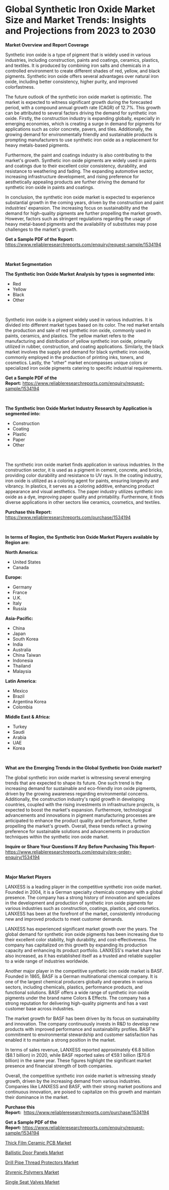 <p><h1>Global Synthetic Iron Oxide Market Size and Market Trends: Insights and Projections from 2023 to 2030</h1></p><p><strong>Market Overview and Report Coverage</strong></p>
<p><p>Synthetic iron oxide is a type of pigment that is widely used in various industries, including construction, paints and coatings, ceramics, plastics, and textiles. It is produced by combining iron salts and chemicals in a controlled environment to create different shades of red, yellow, and black pigments. Synthetic iron oxide offers several advantages over natural iron oxide, including better consistency, higher purity, and improved colorfastness.</p><p>The future outlook of the synthetic iron oxide market is optimistic. The market is expected to witness significant growth during the forecasted period, with a compound annual growth rate (CAGR) of 12.7%. This growth can be attributed to several factors driving the demand for synthetic iron oxide. Firstly, the construction industry is expanding globally, especially in emerging economies, which is creating a surge in demand for pigments for applications such as color concrete, pavers, and tiles. Additionally, the growing demand for environmentally friendly and sustainable products is prompting manufacturers to use synthetic iron oxide as a replacement for heavy metals-based pigments.</p><p>Furthermore, the paint and coatings industry is also contributing to the market's growth. Synthetic iron oxide pigments are widely used in paints and coatings due to their excellent color consistency, durability, and resistance to weathering and fading. The expanding automotive sector, increasing infrastructure development, and rising preference for aesthetically appealing products are further driving the demand for synthetic iron oxide in paints and coatings.</p><p>In conclusion, the synthetic iron oxide market is expected to experience substantial growth in the coming years, driven by the construction and paint industries' expansion. The increasing focus on sustainability and the demand for high-quality pigments are further propelling the market growth. However, factors such as stringent regulations regarding the usage of heavy metal-based pigments and the availability of substitutes may pose challenges to the market's growth.</p></p>
<p><strong>Get a Sample PDF of the Report:</strong> <a href="https://www.reliableresearchreports.com/enquiry/request-sample/1534194">https://www.reliableresearchreports.com/enquiry/request-sample/1534194</a></p>
<p>&nbsp;</p>
<p><strong>Market Segmentation</strong></p>
<p><strong>The Synthetic Iron Oxide Market Analysis by types is segmented into:</strong></p>
<p><ul><li>Red</li><li>Yellow</li><li>Black</li><li>Other</li></ul></p>
<p>&nbsp;</p>
<p><p>Synthetic iron oxide is a pigment widely used in various industries. It is divided into different market types based on its color. The red market entails the production and sale of red synthetic iron oxide, commonly used in paints, ceramics, and plastics. The yellow market refers to the manufacturing and distribution of yellow synthetic iron oxide, primarily utilized in rubber, construction, and coating applications. Similarly, the black market involves the supply and demand for black synthetic iron oxide, commonly employed in the production of printing inks, toners, and cosmetics. Lastly, the "other" market encompasses unique colors or specialized iron oxide pigments catering to specific industrial requirements.</p></p>
<p><strong>Get a Sample PDF of the Report:</strong>&nbsp;<a href="https://www.reliableresearchreports.com/enquiry/request-sample/1534194">https://www.reliableresearchreports.com/enquiry/request-sample/1534194</a></p>
<p>&nbsp;</p>
<p><strong>The Synthetic Iron Oxide Market Industry Research by Application is segmented into:</strong></p>
<p><ul><li>Construction</li><li>Coating</li><li>Plastic</li><li>Paper</li><li>Other</li></ul></p>
<p>&nbsp;</p>
<p><p>The synthetic iron oxide market finds application in various industries. In the construction sector, it is used as a pigment in cement, concrete, and bricks, providing color durability and resistance to UV rays. In the coating industry, iron oxide is utilized as a coloring agent for paints, ensuring longevity and vibrancy. In plastics, it serves as a coloring additive, enhancing product appearance and visual aesthetics. The paper industry utilizes synthetic iron oxide as a dye, improving paper quality and printability. Furthermore, it finds diverse applications in other sectors like ceramics, cosmetics, and textiles.</p></p>
<p><strong>Purchase this Report:</strong>&nbsp; <a href="https://www.reliableresearchreports.com/purchase/1534194">https://www.reliableresearchreports.com/purchase/1534194</a></p>
<p>&nbsp;</p>
<p><strong>In terms of Region, the Synthetic Iron Oxide Market Players available by Region are:</strong></p>
<p>
    <p> <strong> North America: </strong>
        <ul>
            <li>United States</li>
            <li>Canada</li>
        </ul>
        </p> 
    <p> <strong> Europe: </strong>
        <ul>
            <li>Germany</li>
            <li>France</li>
            <li>U.K.</li>
            <li>Italy</li>
            <li>Russia</li>
        </ul>
        </p> 
    <p> <strong> Asia-Pacific: </strong>
        <ul>
            <li>China</li>
            <li>Japan</li>
            <li>South Korea</li>
            <li>India</li>
            <li>Australia</li>
            <li>China Taiwan</li>
            <li>Indonesia</li>
            <li>Thailand</li>
            <li>Malaysia</li>
        </ul>
        </p> 
    <p> <strong> Latin America: </strong>
        <ul>
            <li>Mexico</li>
            <li>Brazil</li>
            <li>Argentina Korea</li>
            <li>Colombia</li>
        </ul>
        </p> 
    <p> <strong> Middle East & Africa: </strong>
        <ul>
            <li>Turkey</li>
            <li>Saudi</li>
            <li>Arabia</li>
            <li>UAE</li>
            <li>Korea</li>
        </ul>
    </p>
    </p>
<p>&nbsp;</p>
<p><strong>What are the Emerging Trends in the Global Synthetic Iron Oxide market?</strong></p>
<p><p>The global synthetic iron oxide market is witnessing several emerging trends that are expected to shape its future. One such trend is the increasing demand for sustainable and eco-friendly iron oxide pigments, driven by the growing awareness regarding environmental concerns. Additionally, the construction industry's rapid growth in developing countries, coupled with the rising investments in infrastructure projects, is expected to boost the market's expansion. Furthermore, technological advancements and innovations in pigment manufacturing processes are anticipated to enhance the product quality and performance, further propelling the market's growth. Overall, these trends reflect a growing preference for sustainable solutions and advancements in production techniques within the synthetic iron oxide market.</p></p>
<p><strong>Inquire or Share Your Questions If Any Before Purchasing This Report</strong>- <a href="https://www.reliableresearchreports.com/enquiry/pre-order-enquiry/1534194">https://www.reliableresearchreports.com/enquiry/pre-order-enquiry/1534194</a></p>
<p>&nbsp;</p>
<p><strong>Major Market Players</strong></p>
<p><p>LANXESS is a leading player in the competitive synthetic iron oxide market. Founded in 2004, it is a German specialty chemicals company with a global presence. The company has a strong history of innovation and specializes in the development and production of synthetic iron oxide pigments for various industries such as construction, coatings, plastics, and cosmetics. LANXESS has been at the forefront of the market, consistently introducing new and improved products to meet customer demands.</p><p>LANXESS has experienced significant market growth over the years. The global demand for synthetic iron oxide pigments has been increasing due to their excellent color stability, high durability, and cost-effectiveness. The company has capitalized on this growth by expanding its production capacity and enhancing its product portfolio. LANXESS's market share has also increased, as it has established itself as a trusted and reliable supplier to a wide range of industries worldwide.</p><p>Another major player in the competitive synthetic iron oxide market is BASF. Founded in 1865, BASF is a German multinational chemical company. It is one of the largest chemical producers globally and operates in various sectors, including chemicals, plastics, performance products, and functional solutions. BASF offers a wide range of synthetic iron oxide pigments under the brand name Colors & Effects. The company has a strong reputation for delivering high-quality pigments and has a vast customer base across industries.</p><p>The market growth for BASF has been driven by its focus on sustainability and innovation. The company continuously invests in R&D to develop new products with improved performance and sustainability profiles. BASF's commitment to environmental stewardship and customer satisfaction has enabled it to maintain a strong position in the market.</p><p>In terms of sales revenue, LANXESS reported approximately €6.8 billion ($8.1 billion) in 2020, while BASF reported sales of €59.1 billion ($70.6 billion) in the same year. These figures highlight the significant market presence and financial strength of both companies.</p><p>Overall, the competitive synthetic iron oxide market is witnessing steady growth, driven by the increasing demand from various industries. Companies like LANXESS and BASF, with their strong market positions and continuous innovation, are poised to capitalize on this growth and maintain their dominance in the market.</p></p>
<p><strong>Purchase this Report:</strong>&nbsp;&nbsp;<a href="https://www.reliableresearchreports.com/purchase/1534194">https://www.reliableresearchreports.com/purchase/1534194</a></p>
<p></p>
<p><strong>Get a Sample PDF of the Report:</strong>&nbsp;<a href="https://www.reliableresearchreports.com/enquiry/request-sample/1534194">https://www.reliableresearchreports.com/enquiry/request-sample/1534194</a></p>
<p><p><a href="https://medium.com/@smriti.reportprime/decoding-thick-film-ceramic-pcb-market-metrics-market-share-trends-and-growth-patterns-46f94dc42c48">Thick Film Ceramic PCB Market</a></p><p><a href="https://medium.com/@ebbakautzer/ballistic-door-panels-market-size-cagr-trends-2024-2030-4e721ffd66d3">Ballistic Door Panels Market</a></p><p><a href="https://medium.com/@orlohagenes/drill-pipe-thread-protectors-market-focuses-on-market-share-size-and-projected-forecast-till-2030-52211dbe2c91">Drill Pipe Thread Protectors Market</a></p><p><a href="https://github.com/NorbertYates/Market-Research-Report-List-2/blob/main/styrenic-polymers-market.md">Styrenic Polymers Market</a></p><p><a href="https://medium.com/@candiceveum/analyzing-single-seat-valves-market-global-industry-perspective-and-forecast-2023-to-2030-5a0d6e69a315">Single Seat Valves Market</a></p></p>